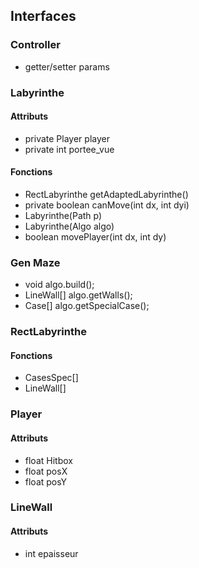 ## Interfaces

### Controller
* getter/setter params

### Labyrinthe

#### Attributs
* private Player player
* private int portee_vue

#### Fonctions
* RectLabyrinthe getAdaptedLabyrinthe()
* private boolean canMove(int dx, int dyi)
* Labyrinthe(Path p)
* Labyrinthe(Algo algo)
* boolean movePlayer(int dx, int dy)

### Gen Maze
* void algo.build();
* LineWall[] algo.getWalls();
* Case[] algo.getSpecialCase();

### RectLabyrinthe
#### Fonctions
* CasesSpec[]
* LineWall[]

### Player
#### Attributs
* float Hitbox
* float posX
* float posY

### LineWall
#### Attributs
* int epaisseur
